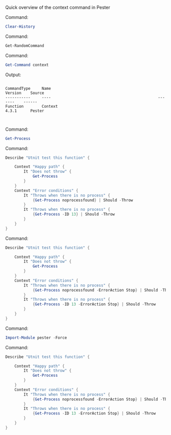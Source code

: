 Quick overview of the context command in Pester

Command:

``` powershell
Clear-History
```


Command:

``` powershell
Get-RandomCommand
```


Command:

``` powershell
Get-Command context
```

Output:

```

CommandType     Name                                               Version    Source         
-----------     ----                                               -------    ------         
Function        Context                                            4.3.1      Pester         



```


Command:

``` powershell
Get-Process
```


Command:

``` powershell
Describe "Utnit test this function" {

    Context "Happy path" {
        It "Does not throw" {
            Get-Process
        }
    }
    Context "Error conditions" {
        It "Throws when there is no process" {
            {Get-Process noprocessfound} | Should -Throw
        }
        It "Throws when there is no process" {
            {Get-Process -ID 13} | Should -Throw
        }
    }
}
```


Command:

``` powershell
Describe "Utnit test this function" {

    Context "Happy path" {
        It "Does not throw" {
            Get-Process
        }
    }
    Context "Error conditions" {
        It "Throws when there is no process" {
            {Get-Process noprocessfound -ErrorAction Stop} | Should -Throw
        }
        It "Throws when there is no process" {
            {Get-Process -ID 13 -ErrorAction Stop} | Should -Throw
        }
    }
}
```


Command:

``` powershell
Import-Module pester -Force
```


Command:

``` powershell
Describe "Utnit test this function" {

    Context "Happy path" {
        It "Does not throw" {
            Get-Process
        }
    }
    Context "Error conditions" {
        It "Throws when there is no process" {
            {Get-Process noprocessfound -ErrorAction Stop} | Should -Throw
        }
        It "Throws when there is no process" {
            {Get-Process -ID 13 -ErrorAction Stop} | Should -Throw
        }
    }
}
```

